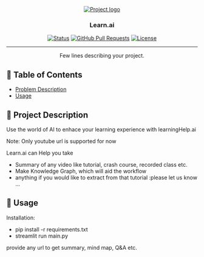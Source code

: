 <p align="center">
  <a href="" rel="noopener">
 <img src="https://i.imgur.com/AZ2iWek.png" alt="Project logo"></a>
</p>
<h3 align="center">Learn.ai</h3>

<div align="center">


[![Status](https://img.shields.io/badge/status-active-success.svg)]()
[![GitHub Pull Requests](https://img.shields.io/github/issues-pr/kylelobo/The-Documentation-Compendium.svg)](https://github.com/kylelobo/The-Documentation-Compendium/pulls)
[![License](https://img.shields.io/badge/license-MIT-blue.svg)](LICENSE.md)

</div>

---

<p align="center"> Few lines describing your project.
    <br> 
</p>

## 📝 Table of Contents

- [Problem Description](#problem_statement)
- [Usage](#usage)

## 🧐 Project Description <a name = "problem_statement"></a>

Use the world of AI to enhace your learning experience with learningHelp.ai

Note: Only youtube url is supported for now

Learn.ai can Help you take
- Summary of any video like tutorial, crash course, recorded class etc.
- Make Knowledge Graph, which will aid the workflow
- anything if you would like to extract from that tutorial :please let us know ...



## 🎈 Usage <a name="usage"></a>
Installation:
- pip install -r requirements.txt
- streamlit run main.py

provide any url to get summary, mind map, Q&A etc.
